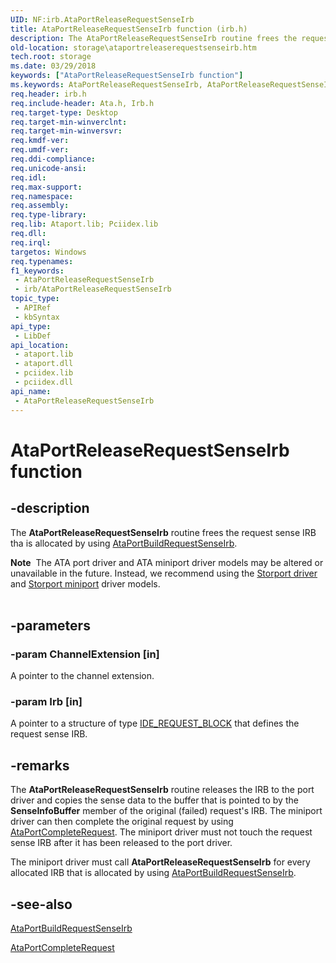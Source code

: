 ```yaml
---
UID: NF:irb.AtaPortReleaseRequestSenseIrb
title: AtaPortReleaseRequestSenseIrb function (irb.h)
description: The AtaPortReleaseRequestSenseIrb routine frees the request sense IRB that is allocated by using AtaPortBuildRequestSenseIrb.
old-location: storage\ataportreleaserequestsenseirb.htm
tech.root: storage
ms.date: 03/29/2018
keywords: ["AtaPortReleaseRequestSenseIrb function"]
ms.keywords: AtaPortReleaseRequestSenseIrb, AtaPortReleaseRequestSenseIrb routine [Storage Devices], atartns_b46ae59d-b5b8-49fb-9458-742eefacd197.xml, irb/AtaPortReleaseRequestSenseIrb, storage.ataportreleaserequestsenseirb
req.header: irb.h
req.include-header: Ata.h, Irb.h
req.target-type: Desktop
req.target-min-winverclnt: 
req.target-min-winversvr: 
req.kmdf-ver: 
req.umdf-ver: 
req.ddi-compliance: 
req.unicode-ansi: 
req.idl: 
req.max-support: 
req.namespace: 
req.assembly: 
req.type-library: 
req.lib: Ataport.lib; Pciidex.lib
req.dll: 
req.irql: 
targetos: Windows
req.typenames: 
f1_keywords:
 - AtaPortReleaseRequestSenseIrb
 - irb/AtaPortReleaseRequestSenseIrb
topic_type:
 - APIRef
 - kbSyntax
api_type:
 - LibDef
api_location:
 - ataport.lib
 - ataport.dll
 - pciidex.lib
 - pciidex.dll
api_name:
 - AtaPortReleaseRequestSenseIrb
---
```


# AtaPortReleaseRequestSenseIrb function


## -description

The <b>AtaPortReleaseRequestSenseIrb</b> routine frees the request sense IRB tha is allocated by using <a href="/windows-hardware/drivers/ddi/irb/nf-irb-ataportbuildrequestsenseirb">AtaPortBuildRequestSenseIrb</a>. 
<div class="alert"><b>Note</b>  The ATA port driver and ATA miniport driver models may be altered or unavailable in the future. Instead, we recommend using the <a href="/windows-hardware/drivers/storage/storport-driver">Storport driver</a> and <a href="/windows-hardware/drivers/storage/storport-miniport-drivers">Storport miniport</a> driver models.</div><div> </div>

## -parameters

### -param ChannelExtension [in]


A pointer to the channel extension.

### -param Irb [in]


A pointer to a structure of type <a href="/windows-hardware/drivers/ddi/irb/ns-irb-_ide_request_block">IDE_REQUEST_BLOCK</a> that defines the request sense IRB.

## -remarks

The <b>AtaPortReleaseRequestSenseIrb</b> routine releases the IRB to the port driver and copies the sense data to the buffer that is pointed to by the <b>SenseInfoBuffer</b> member of the original (failed) request's IRB. The miniport driver can then complete the original request by using <a href="/windows-hardware/drivers/ddi/irb/nf-irb-ataportcompleterequest">AtaPortCompleteRequest</a>. The miniport driver must not touch the request sense IRB after it has been released to the port driver.

The miniport driver must call <b>AtaPortReleaseRequestSenseIrb</b> for every allocated IRB that is allocated by using <a href="/windows-hardware/drivers/ddi/irb/nf-irb-ataportbuildrequestsenseirb">AtaPortBuildRequestSenseIrb</a>.

## -see-also

<a href="/windows-hardware/drivers/ddi/irb/nf-irb-ataportbuildrequestsenseirb">AtaPortBuildRequestSenseIrb</a>



<a href="/windows-hardware/drivers/ddi/irb/nf-irb-ataportcompleterequest">AtaPortCompleteRequest</a>
